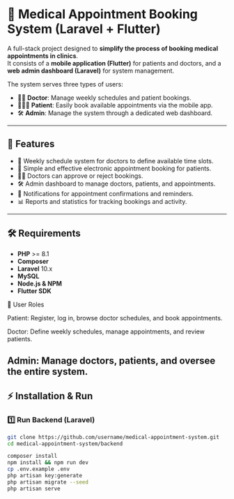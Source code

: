 # 🏥 Medical Appointment Booking System (Laravel + Flutter)

A full-stack project designed to **simplify the process of booking medical appointments in clinics**.  
It consists of a **mobile application (Flutter)** for patients and doctors, and a **web admin dashboard (Laravel)** for system management.  

The system serves three types of users:  
- 👨‍⚕️ **Doctor**: Manage weekly schedules and patient bookings.  
- 🧑‍🤝‍🧑 **Patient**: Easily book available appointments via the mobile app.  
- 🛠️ **Admin**: Manage the system through a dedicated web dashboard.

---

## 🚀 Features
- 📅 Weekly schedule system for doctors to define available time slots.  
- 🧾 Simple and effective electronic appointment booking for patients.  
- 👨‍⚕️ Doctors can approve or reject bookings.  
- 🛠️ Admin dashboard to manage doctors, patients, and appointments.  
- 🔔 Notifications for appointment confirmations and reminders.  
- 📊 Reports and statistics for tracking bookings and activity.  

---

## 🛠️ Requirements
- **PHP** >= 8.1  
- **Composer**  
- **Laravel** 10.x  
- **MySQL**  
- **Node.js & NPM**  
- **Flutter SDK**

👥 User Roles

Patient: Register, log in, browse doctor schedules, and book appointments.

Doctor: Define weekly schedules, manage appointments, and review patients.

Admin: Manage doctors, patients, and oversee the entire system.
---

## ⚡ Installation & Run

### 1️⃣ Run Backend (Laravel)
```bash
git clone https://github.com/username/medical-appointment-system.git
cd medical-appointment-system/backend

composer install
npm install && npm run dev
cp .env.example .env
php artisan key:generate
php artisan migrate --seed
php artisan serve
